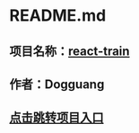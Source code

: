 # **README.md**
## 项目名称：[react-train](https://dogguang.github.io/react-train/)
## 作者：Dogguang
## [点击跳转项目入口](https://dogguang.github.io/react-train/dist/index.html)
